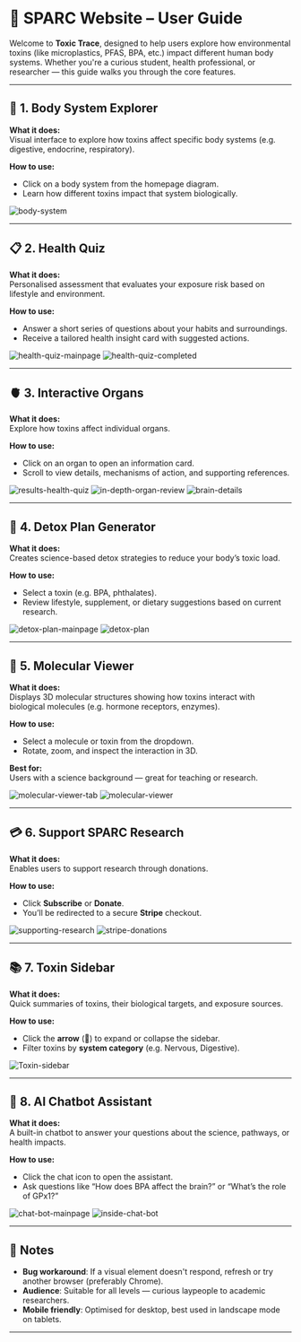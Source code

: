 # 🌿 SPARC Website – User Guide

Welcome to **Toxic Trace**, designed to help users explore how environmental toxins (like microplastics, PFAS, BPA, etc.) impact different human body systems. Whether you're a curious student, health professional, or researcher — this guide walks you through the core features.

---

## 🧠 1. Body System Explorer

**What it does:**  
Visual interface to explore how toxins affect specific body systems (e.g. digestive, endocrine, respiratory).

**How to use:**  
- Click on a body system from the homepage diagram.
- Learn how different toxins impact that system biologically.

![body-system](body_systems.png)

---

## 📋 2. Health Quiz

**What it does:**  
Personalised assessment that evaluates your exposure risk based on lifestyle and environment.

**How to use:**  
- Answer a short series of questions about your habits and surroundings.
- Receive a tailored health insight card with suggested actions.

![health-quiz-mainpage](healthquiz_mainpage.png)
![health-quiz-completed](healthquiz_complete.png)

---

## 🫀 3. Interactive Organs

**What it does:**  
Explore how toxins affect individual organs.

**How to use:**  
- Click on an organ to open an information card.
- Scroll to view details, mechanisms of action, and supporting references.

![results-health-quiz](organ_percent.png)
![in-depth-organ-review](organ_percent_brain.png)
![brain-details](organ_percent_brain2.png)

---

## 🍏 4. Detox Plan Generator

**What it does:**  
Creates science-based detox strategies to reduce your body’s toxic load.

**How to use:**  
- Select a toxin (e.g. BPA, phthalates).
- Review lifestyle, supplement, or dietary suggestions based on current research.

![detox-plan-mainpage](detox_plan_mainpage.png)
![detox-plan](detox_plan.png)

---

## 🧬 5. Molecular Viewer

**What it does:**  
Displays 3D molecular structures showing how toxins interact with biological molecules (e.g. hormone receptors, enzymes).

**How to use:**  
- Select a molecule or toxin from the dropdown.
- Rotate, zoom, and inspect the interaction in 3D.

**Best for:**  
Users with a science background — great for teaching or research.

![molecular-viewer-tab](molecular_viewer_mp.png)
![molecular-viewer](molecular_viewer.png)

---

## 💳 6. Support SPARC Research

**What it does:**  
Enables users to support research through donations.

**How to use:**  
- Click **Subscribe** or **Donate**.
- You’ll be redirected to a secure **Stripe** checkout.

![supporting-research](support_research.png)
![stripe-donations](stripe.png)

---

## 📚 7. Toxin Sidebar

**What it does:**  
Quick summaries of toxins, their biological targets, and exposure sources.

**How to use:**  
- Click the **arrow** (🔺) to expand or collapse the sidebar.
- Filter toxins by **system category** (e.g. Nervous, Digestive).

![Toxin-sidebar](sidebar.png)

---

## 🤖 8. AI Chatbot Assistant

**What it does:**  
A built-in chatbot to answer your questions about the science, pathways, or health impacts.

**How to use:**  
- Click the chat icon to open the assistant.
- Ask questions like “How does BPA affect the brain?” or “What’s the role of GPx1?”

![chat-bot-mainpage](chatbot_mp.png)
![inside-chat-bot](chatbot_questions.png)

---

## 🧾 Notes

- **Bug workaround**: If a visual element doesn't respond, refresh or try another browser (preferably Chrome).
- **Audience**: Suitable for all levels — curious laypeople to academic researchers.
- **Mobile friendly**: Optimised for desktop, best used in landscape mode on tablets.

---
